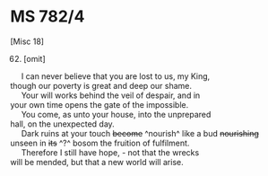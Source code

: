 # MS 782/4

[Misc 18]

62. [omit] 

&nbsp;&nbsp;&nbsp;&nbsp;&nbsp;I can never believe that you are lost to us, my King, \
though our poverty is great and deep our shame. \
&nbsp;&nbsp;&nbsp;&nbsp;&nbsp;Your will works behind the veil of despair, and in \
your own time opens the gate of the impossible. \
&nbsp;&nbsp;&nbsp;&nbsp;&nbsp;You come, as unto your house, into the unprepared \
hall, on the unexpected day. \
&nbsp;&nbsp;&nbsp;&nbsp;&nbsp;Dark ruins at your touch ~~become~~ ^nourish^ like a bud ~~nourishing~~ \
unseen in ~~its~~ ^?^ bosom the fruition of fulfilment. \
&nbsp;&nbsp;&nbsp;&nbsp;&nbsp;Therefore I still have hope, - not that the wrecks \
will be mended, but that a new world will arise. 
